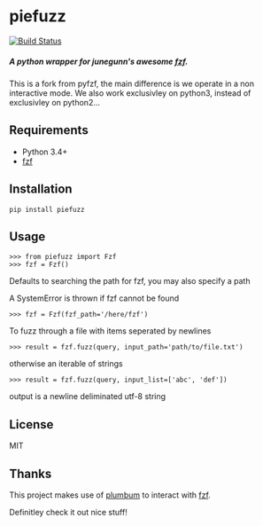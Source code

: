 piefuzz
=======
[![Build Status](https://travis-ci.org/timeyyy/piefuzz.svg)](https://travis-ci.org/timeyyy/piefuzz)

##### A python wrapper for *junegunn*'s awesome [fzf](https://github.com/junegunn/fzf).

This is a fork from pyfzf, the main difference is we operate in a non interactive mode.
We also work exclusivley on python3, instead of exclusivley on python2...

Requirements
------------

* Python 3.4+
* [fzf](https://github.com/junegunn/fzf)


Installation
------------
	pip install piefuzz

Usage
-----
    >>> from piefuzz import Fzf
    >>> fzf = Fzf()

Defaults to searching the path for fzf, you may also specify a path

A SystemError is thrown if fzf cannot be found

    >>> fzf = Fzf(fzf_path='/here/fzf')


To fuzz through a file with items seperated by newlines

    >>> result = fzf.fuzz(query, input_path='path/to/file.txt')

otherwise an iterable of strings

    >>> result = fzf.fuzz(query, input_list=['abc', 'def'])

output is a newline deliminated utf-8 string


License
-------
MIT

Thanks
------
This project makes use of [plumbum](http://plumbum.readthedocs.org/) to interact with [fzf](https://github.com/junegunn/fzf).

Definitley check it out nice stuff!
